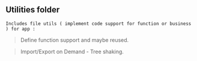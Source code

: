 ## Utilities folder

`Includes file utils ( implement code support for function or business ) for app :`

> Define function support and maybe reused.

> Import/Export on Demand - Tree shaking.
